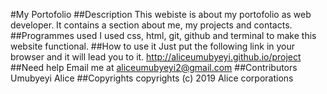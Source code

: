#My Portofolio
##Description
This webiste is about my portofolio as web developer. It contains a section about me, my projects and contacts.
##Programmes used
I used css, html, git, github and terminal to make this website functional.
##How to use it
Just put the following link in your browser and it will lead you to it. http://aliceumubyeyi.github.io/project
##Need help
Email me at aliceumubyeyi2@gmail.com
##Contributors
Umubyeyi Alice
##Copyrights
 copyrights (c) 2019 Alice corporations


